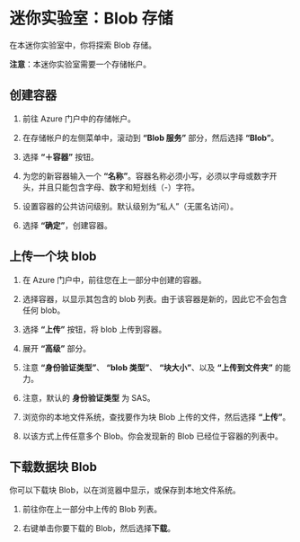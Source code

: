 ﻿# 迷你实验室：Blob 存储

在本迷你实验室中，你将探索 Blob 存储。

**注意**：本迷你实验室需要一个存储帐户。

## 创建容器

1. 前往 Azure 门户中的存储帐户。

2. 在存储帐户的左侧菜单中，滚动到 **“Blob 服务”** 部分，然后选择 **“Blob”**。

3. 选择 **“＋容器”** 按钮。

4. 为您的新容器输入一个 **“名称”**。容器名称必须小写，必须以字母或数字开头，并且只能包含字母、数字和短划线（-）字符。 

5. 设置容器的公共访问级别。默认级别为“私人”（无匿名访问）。

6. 选择 **“确定”**，创建容器。

## 上传一个块 blob

1. 在 Azure 门户中，前往您在上一部分中创建的容器。

2. 选择容器，以显示其包含的 blob 列表。由于该容器是新的，因此它不会包含任何 blob。

3. 选择  **“上传”** 按钮，将 blob 上传到容器。

4. 展开  **“高级”** 部分。

5. 注意  **“身份验证类型”**、 **“blob 类型”**、 **“块大小”**、以及 **“上传到文件夹”** 的能力。

6. 注意，默认的 **身份验证类型** 为 SAS。

4. 浏览你的本地文件系统，查找要作为块 Blob 上传的文件，然后选择 **“上传”**。

5. 以该方式上传任意多个 Blob。你会发现新的 Blob 已经位于容器的列表中。

## 下载数据块 Blob

你可以下载块 Blob，以在浏览器中显示，或保存到本地文件系统。 

1. 前往你在上一部分中上传的 Blob 列表。

2. 右键单击你要下载的 Blob，然后选择**下载**。

